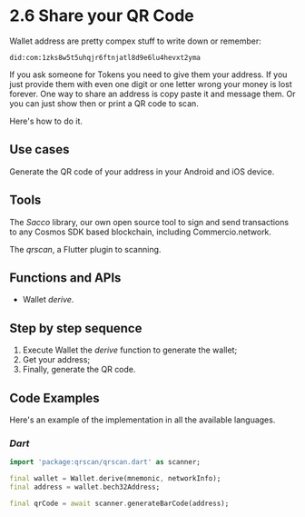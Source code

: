 # 2.6 Share your QR Code

Wallet address are pretty compex stuff to write down or remember:

`did:com:1zks8w5t5uhqjr6ftnjatl8d9e6lu4hevxt2yma`

If you ask someone for Tokens you need to give them your address. If you just provide them with even one digit or one letter wrong your money is lost forever.
One way to share an address is copy paste it and message them. Or you can just show then or print a QR code to scan.

Here's how to do it.

## Use cases

Generate the QR code of your address in your Android and iOS device.

## Tools

The _Sacco_ library, our own open source tool to sign and send transactions to any Cosmos SDK based blockchain, including Commercio.network.

The _qrscan_, a Flutter plugin to scanning.

## Functions and APIs

- Wallet _derive_.

## Step by step sequence

1. Execute Wallet the _derive_ function to generate the wallet;
2. Get your address;
3. Finally, generate the QR code.

## Code Examples

Here's an example of the implementation in all the available languages.

### _Dart_

```dart
import 'package:qrscan/qrscan.dart' as scanner;

final wallet = Wallet.derive(mnemonic, networkInfo);
final address = wallet.bech32Address;

final qrCode = await scanner.generateBarCode(address);
```
